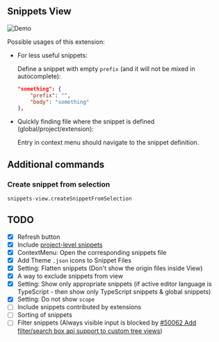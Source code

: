 ## Snippets View

![Demo](https://raw.githubusercontent.com/usernamehw/vscode-snippets-view/master/img/demo.gif)

Possible usages of this extension:

* For less useful snippets:

	Define a snippet with empty `prefix` (and it will not be mixed in autocomplete):

	```json
	"something": {
		"prefix": "",
		"body": "something"
	},
	```

* Quickly finding file where the snippet is defined (global/project/extension):

	Entry in context menu should navigate to the snippet definition.

## Additional commands

### Create snippet from selection

`snippets-view.createSnippetFromSelection`

## TODO

- [x] Refresh button
- [x] Include [project-level snippets](https://github.com/Microsoft/vscode/issues/8102#issuecomment-423476360)
- [x] ContextMenu: Open the corresponding snippets file
- [x] Add Theme `.json` icons to Snippet Files
- [x] Setting: Flatten snippets (Don't show the origin files inside View)
- [x] A way to exclude snippets from view
- [x] Setting: Show only appropriate snippets (if active editor language is TypeScript - then show only TypeScript snippets & global snippets)
- [x] Setting: Do not show `scope`
- [ ] Include snippets contributed by extensions
- [ ] Sorting of snippets
- [ ] Filter snippets (Always visible input is blocked by [#50062 Add filter/search box api support to custom tree views](https://github.com/Microsoft/vscode/issues/50062))
